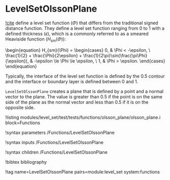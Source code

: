 # LevelSetOlssonPlane

[!cite](olsson2005conservative) define a level set function ($\Phi$) that differs from the traditional
signed distance function. They define a level set function ranging from 0 to 1 with a defined
thickness ($\epsilon$), which is a commonly referred to as a smeared Heaviside function
($H_{sm}(\Phi)$):

\begin{equation}
H_{sm}(\Phi) =
\begin{cases}
0, & \Phi < -\epsilon, \\
\frac{1}{2} + \frac{\Phi}{2\epsilon} + \frac{1}{2\pi}\sin(\frac{\pi\Phi}{\epsilon}), & -\epsilon \le \Phi \le \epsilon, \\
1, & \Phi > \epsilon.
\end{cases}
\end{equation}

Typically, the interface of the level set function is defined by the 0.5 contour and the interface or
boundary layer is defined between 0 and 1.

`LevelSetOlssonPlane` creates a plane that is defined by a point and a normal vector to the plane. The value is greater than 0.5 if the point is on the same side of the plane as the normal vector and less than 0.5 if it is on the opposite side.

!listing modules/level_set/test/tests/functions/olsson_plane/olsson_plane.i block=Functions

!syntax parameters /Functions/LevelSetOlssonPlane

!syntax inputs /Functions/LevelSetOlssonPlane

!syntax children /Functions/LevelSetOlssonPlane

!bibtex bibliography

!tag name=LevelSetOlssonPlane pairs=module:level_set system:functions
